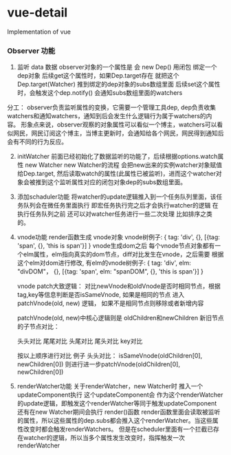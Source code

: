 # vue-detail
Implementation of vue

### Observer 功能

1. 监听 data 数据
   observer对象的一个属性是  会 new Dep() 用闭包  绑定一个dep对象
   后续get这个属性时，如果Dep.target存在 就把这个Dep.target(Watcher) 推到绑定的dep对象的subs数组里面
   后续set这个属性时，会触发这个dep.notify()  会通知subs数组里面的watchers

分工： observer负责监听属性的变换，它需要一个管理工具dep, dep负责收集watchers和通知watchers，通知到后会发生什么逻辑行为属于watchers的内容。 形象点来说，observer观察的对象属性可以看似一个博主，watchers可以看似网民，网民订阅这个博主，当博主更新时，会通知给各个网民，网民得到通知后会有不同的行为反应。

2. initWatcher
   前面已经初始化了数据监听的功能了，后续根据options.watch属性 new Watcher
   new Watcher的流程 会把new出来的实例watcher对象赋值给Dep.target, 然后读取watch的属性(此属性已被监听)，进而这个watcher对象会被推到这个监听属性对应的闭包对象dep的subs数组里面。

3. 添加schaduler功能
  将watcher的update逻辑推入到一个任务队列里面，该任务队列会在微任务里面执行
  即宏任务执行完之后才会执行watcher的逻辑  在执行任务队列之前  还可以对watcher任务进行一些二次处理 比如排序之类的。

4. vnode功能
   render函数生成 vnode对象 vnode树例子: { tag: 'div', {}, [{tag: 'span', {}, 'this is span'}] }
   vnode生成dom之后 每个vnode节点对象都有一个elm属性，elm指向真实的dom节点，diff对比发生在vnode，之后需要
   根据这个elm对dom进行修改, 有elm的vnode树例子: { tag: 'div', elm: "divDOM"， {}, [{tag: 'span', elm: "spanDOM", {}, 'this is span'}] }

   vnode patch大致逻辑： 对比newVnode和oldVnode是否时相同节点，根据tag,key等信息判断是否isSameVnode,
   如果是相同的节点 进入patchVnode(old, new) 逻辑， 如果不是相同节点则移除或者新增内容

   patchVnode(old, new)中核心逻辑则是 oldChildren和newChildren 新旧节点的子节点对比：
   
   头头对比  尾尾对比  头尾对比  尾头对比  key对比  

   按以上顺序进行对比  例子 头头对比： isSameVnode(oldChildren[0], newChildren[0]) 则进行进一步patchVnode(oldChildren[0], newChildren[0])

5. renderWatcher功能
   关于renderWatcher，new Watcher时 推入一个updateComponent执行  这个updateComponent会
   作为这个renderWatcher的update逻辑，即触发这个renderWatcher等同于触发updateComponent
   还有在new Watcher期间会执行 render()函数  render函数里面会读取被监听的属性，所以这些属性的dep.subs都会推入这个renderWatcher。当这些属性改变时都会触发renderWatchers。
   但是在scheduler里面有一个拦截已存在watcher的逻辑，所以当多个属性发生改变时，指挥触发一次renderWatcher